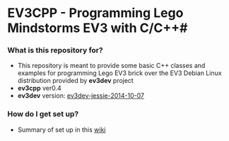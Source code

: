# EV3CPP - Programming Lego Mindstorms EV3 with C/C++#

### What is this repository for? ###

* This repository is meant to provide some basic C++ classes and examples for programming Lego EV3 brick over the EV3 Debian Linux distribution provided by **ev3dev** project
* **ev3cpp** ver0.4
* **ev3dev** version: [ev3dev-jessie-2014-10-07](https://github.com/ev3dev/ev3dev/releases/tag/ev3dev-jessie-2014-10-07)

### How do I get set up? ###

* Summary of set up in this [wiki](https://bitbucket.org/jordi1704/ev3cpp/wiki/Home)